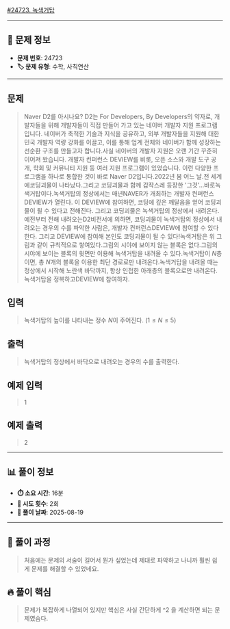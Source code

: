 [#24723. 녹색거탑](https://www.acmicpc.net/problem/24723)
<img src="https://static.solved.ac/tier_small/2.svg" width="16" height="16">

---

## 📍 문제 정보

- **문제 번호**: 24723
- **🏷️ 문제 유형**: 수학, 사칙연산

---

## 문제

> Naver D2를 아시나요? D2는 For Developers, By Developers의 약자로, 개발자들을 위해 개발자들이 직접 만들어 가고 있는 네이버 개발자 지원 프로그램입니다. 네이버가 축적한 기술과 지식을 공유하고, 외부 개발자들을 지원해 대한민국 개발자 역량 강화를 이끌고, 이를 통해 업계 전체와 네이버가 함께 성장하는 선순환 구조를 만들고자 합니다.사실 네이버의 개발자 지원은 오랜 기간 꾸준히 이어져 왔습니다. 개발자 컨퍼런스 DEVIEW를 비롯, 오픈 소스와 개발 도구 공개, 학회 및 커뮤니티 지원 등 여러 지원 프로그램이 있었습니다. 이런 다양한 프로그램을 하나로 통합한 것이 바로 Naver D2입니다.2022년 봄 어느 날.전 세계에코딩괴물이 나타났다.그리고 코딩괴물과 함께 갑작스레 등장한 '그것'...바로녹색거탑이다.녹색거탑의 정상에서는 매년NAVER가 개최하는 개발자 컨퍼런스DEVIEW가 열린다. 이 DEVIEW에 참여하면, 코딩에 깊은 깨달음을 얻어 코딩괴물이 될 수 있다고 전해진다. 그리고 코딩괴물은 녹색거탑의 정상에서 내려온다. 예전부터 전해 내려오는D2비전서에 의하면, 코딩괴물이 녹색거탑의 정상에서 내려오는 경우의 수를 파악한 사람은, 개발자 컨퍼런스DEVIEW에 참여할 수 있다 한다. 그리고 DEVIEW에 참여해 본인도 코딩괴물이 될 수 있다!녹색거탑은 위 그림과 같이 규칙적으로 쌓여있다.그림의 시야에 보이지 않는 블록은 없다.그림의 시야에 보이는 블록의 윗면만 이용해 녹색거탑을 내려올 수 있다.녹색거탑이 $N$층이면, 총 $N$개의 블록을 이용한 최단 경로로만 내려온다.녹색거탑을 내려올 때는 정상에서 시작해 노란색 바닥까지, 항상 인접한 아래층의 블록으로만 내려온다.녹색거탑을 정복하고DEVIEW에 참여하자.

## 입력

> 녹색거탑의 높이를 나타내는 정수 $N$이 주어진다. ($1 \leq N \leq 5$)

## 출력

> 녹색거탑의 정상에서 바닥으로 내려오는 경우의 수를 출력한다.

## 예제 입력

> 1

## 예제 출력

> 2

---

## 📊 풀이 정보

- **⏱️ 소요 시간**: 16분
- **🔄 시도 횟수**: 2회
- **📅 풀이 날짜**: 2025-08-19

---

## 💭 풀이 과정

> 처음에는 문제의 서술이 길어서 뭔가 싶었는데 제대로 파악하고 나니까
훨씬 쉽게 문제를 해결할 수 있었네요.

## 🔥 풀이 핵심

> 문제가 복잡하게 나열되어 있지만 핵심은 사실 간단하게 ^2 을 계산하면 되는 문제였슴다.
